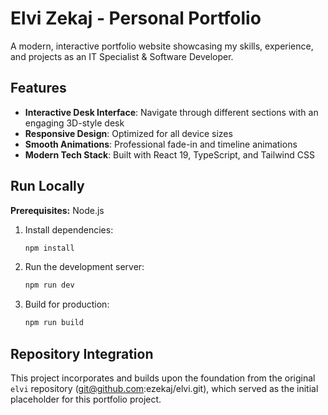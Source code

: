 # Elvi Zekaj - Personal Portfolio

A modern, interactive portfolio website showcasing my skills, experience, and projects as an IT Specialist & Software Developer.

## Features

- **Interactive Desk Interface**: Navigate through different sections with an engaging 3D-style desk
- **Responsive Design**: Optimized for all device sizes
- **Smooth Animations**: Professional fade-in and timeline animations
- **Modern Tech Stack**: Built with React 19, TypeScript, and Tailwind CSS

## Run Locally

**Prerequisites:** Node.js

1. Install dependencies:
   ```bash
   npm install
   ```

2. Run the development server:
   ```bash
   npm run dev
   ```

3. Build for production:
   ```bash
   npm run build
   ```

## Repository Integration

This project incorporates and builds upon the foundation from the original `elvi` repository (git@github.com:ezekaj/elvi.git), which served as the initial placeholder for this portfolio project.
